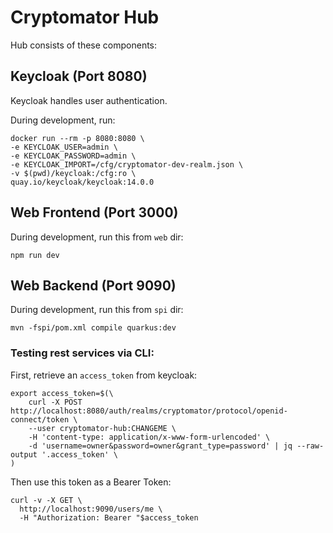 # Cryptomator Hub

Hub consists of these components:

## Keycloak (Port 8080)

Keycloak handles user authentication.

During development, run:

```shell
docker run --rm -p 8080:8080 \
-e KEYCLOAK_USER=admin \
-e KEYCLOAK_PASSWORD=admin \
-e KEYCLOAK_IMPORT=/cfg/cryptomator-dev-realm.json \
-v $(pwd)/keycloak:/cfg:ro \
quay.io/keycloak/keycloak:14.0.0
```

## Web Frontend (Port 3000)

During development, run this from `web` dir:

```shell
npm run dev
```

## Web Backend (Port 9090)

During development, run this from `spi` dir:

```shell
mvn -fspi/pom.xml compile quarkus:dev
```

### Testing rest services via CLI:

First, retrieve an `access_token` from keycloak:

```
export access_token=$(\
    curl -X POST http://localhost:8080/auth/realms/cryptomator/protocol/openid-connect/token \
    --user cryptomator-hub:CHANGEME \
    -H 'content-type: application/x-www-form-urlencoded' \
    -d 'username=owner&password=owner&grant_type=password' | jq --raw-output '.access_token' \
)
```


Then use this token as a Bearer Token:

```shell
curl -v -X GET \
  http://localhost:9090/users/me \
  -H "Authorization: Bearer "$access_token
```
